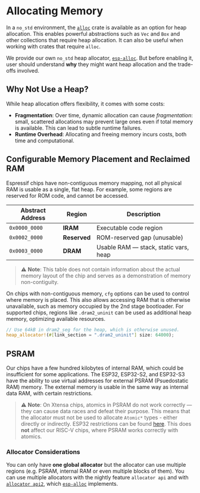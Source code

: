 # Allocating Memory

In a `no_std` environment, the [`alloc`][alloc] crate is available as an option for heap allocation. This enables powerful abstractions such as `Vec` and `Box` and other collections that require heap allocation. It can also be useful when working with crates that require `alloc`.

We provide our own `no_std` heap allocator, [`esp-alloc`][esp-alloc]. But before enabling it, user should understand **why** they might want heap allocation and the trade-offs involved.

## Why Not Use a Heap?

While heap allocation offers flexibility, it comes with some costs:

- **Fragmentation**: Over time, dynamic allocation can cause *fragmentation*: small, scattered allocations may prevent large ones even if total memory is available. This can lead to subtle runtime failures.
- **Runtime Overhead**: Allocating and freeing memory incurs costs, both time and computational.

## Configurable Memory Placement and Reclaimed RAM

Espressif chips have non-contiguous memory mapping, not all physical RAM is usable as a single, flat heap. For example, some regions are reserved for ROM code, and cannot be accessed.

| Abstract Address | Region          | Description                              |
| ---------------- | --------------- | ---------------------------------------- |
| `0x0000_0000`    | **IRAM**        | Executable code region                   |
| `0x0002_0000`    | **Reserved**    | ROM-reserved gap (unusable)              |
| `0x0003_0000`    | **DRAM**        | Usable RAM — stack, static vars, heap    |

> ⚠️ **Note**: This table does not contain information about the actual memory layout of the chip and serves as a demonstration of memory non-contiguity.

On chips with non-contiguous memory, `cfg` options can be used to control where memory is placed. This also allows accessing RAM that is otherwise unavailable, such as memory occupied by the 2nd stage bootloader. For supported chips, regions like `.dram2_uninit` can be used as additional heap memory, optimizing available resources.

```rust
// Use 64kB in dram2_seg for the heap, which is otherwise unused.
heap_allocator!(#[link_section = ".dram2_uninit"] size: 64000);
```

## PSRAM

Our chips have a few hundred kilobytes of internal RAM, which could be insufficient for some applications. The ESP32, ESP32-S2, and ESP32-S3 have the ability to use virtual addresses for external PSRAM (Psuedostatic RAM) memory. The external memory is usable in the same way as internal data RAM, with certain restrictions.

> ⚠️ **Note**: On Xtensa chips, atomics in PSRAM do not work correctly — they can cause data races and defeat their purpose. This means that
the allocator must not be used to allocate `Atomic*` types - either directly
or indirectly. ESP32 restrictions can be found [here]. This does **not** affect our RISC-V chips, where PSRAM works correctly with atomics.

### Allocator Considerations

You can only have **one global allocator** but the allocator can use multiple regions (e.g. PSRAM, internal RAM or even multiple blocks of them). You can use multiple allocators with the nightly feature `allocator api` and with [`allocator api2`][allocator api2], which [`esp-alloc`][esp-alloc] implements.

[esp-alloc]: https://crates.io/crates/esp-alloc
[alloc]: https://doc.rust-lang.org/alloc/
[here]: https://docs.espressif.com/projects/esp-idf/en/v5.4.1/esp32/api-guides/external-ram.html#restrictions
[allocator api2]: https://crates.io/crates/allocator-api2

